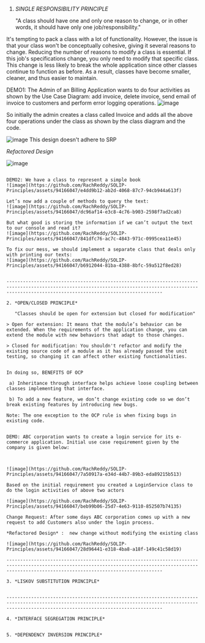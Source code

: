 1. *SINGLE RESPONSIBILITY PRINCIPLE*

   "A class should have one and only one reason to change, or in other words, it should have only one job/responsibility."


It's tempting to pack a class with a lot of functionality. However, the issue is that your class won't be conceptually cohesive, giving it several reasons to change. Reducing the number of reasons to modify a class is essential. If this job's specifications change, you only need to modify that specific class. This change is less likely to break the whole application since other classes continue to function as before. As a result, classes have become smaller, cleaner, and thus easier to maintain.

DEMO1: The Admin of an Billing Application wants to do four activities as shown by the Use Case Diagram: add invoice, delete invoice, send email of invoice to customers and perform error logging operations.
![image](https://github.com/RachReddy/SOLIP-Principles/assets/94166047/e6c23110-8101-465f-8d46-5a87046bb7e5)

So initially the admin creates a class called Invoice and adds all the above four operations under the class as shown by the class diagram and the code.

![image](https://github.com/RachReddy/SOLIP-Principles/assets/94166047/d395712f-fac8-4fff-9f2f-62ca51205c1e)
This design doesn't adhere to SRP

*Refactored Design*

![image](https://github.com/RachReddy/SOLIP-Principles/assets/94166047/6372ccda-7bbf-490c-a2bb-aaceb6ee5411)

~~~~~

DEMO2: We have a class to represent a simple book
![image](https://github.com/RachReddy/SOLIP-Principles/assets/94166047/e4dd9b12-ab2d-4068-87c7-94cb944a613f)

Let’s now add a couple of methods to query the text:
![image](https://github.com/RachReddy/SOLIP-Principles/assets/94166047/dc96af14-e3c8-4c76-b903-2598f7ad2ca8)

But what good is storing the information if we can’t output the text to our console and read it?
![image](https://github.com/RachReddy/SOLIP-Principles/assets/94166047/841dfc76-ac7c-4843-971c-0995cea11e45)

To fix our mess, we should implement a separate class that deals only with printing our texts:
![image](https://github.com/RachReddy/SOLIP-Principles/assets/94166047/b6912044-81ba-4388-8bfc-59a512f8ed28)


-----------------------------------------------------------------------------------------------------------------------------------------------------------------------------------------------------

2. *OPEN/CLOSED PRINCIPLE*
   
   "Classes should be open for extension but closed for modification"

> Open for extension: It means that the module’s behavior can be extended. When the requirements of the application change, you can extend the module with new behaviors that adapt to those changes.

> Closed for modification: You shouldn't refactor and modify the existing source code of a module as it has already passed the unit testing, so changing it can affect other existing functionalities.


In doing so, BENEFITS OF OCP

 a) Inheritance through interface helps achieve loose coupling between classes implementing that interface.
 
 b) To add a new feature, we don’t change existing code so we don’t break existing features by introducing new bugs.

Note: The one exception to the OCP rule is when fixing bugs in existing code. 


DEMO: ABC corporation wants to create a login service for its e-commerce application. Initial use case requirement given by the company is given below:
 


![image](https://github.com/RachReddy/SOLIP-Principles/assets/94166047/7a50917a-e34d-44b7-89b3-eda89215b513)

Based on the initial requirement you created a LoginService class to do the login activities of above two actors 

![image](https://github.com/RachReddy/SOLIP-Principles/assets/94166047/beb99b06-25d7-4e63-9110-852507b74135)

Change Request: After some days ABC corporation comes up with a new request to add Customers also under the login process.

*Refactored Design* :  new change without modifying the existing class

![image](https://github.com/RachReddy/SOLIP-Principles/assets/94166047/28d96441-e318-4ba8-a18f-149c41c58d19)

-----------------------------------------------------------------------------------------------------------------------------------------------------------------------------------------------------

3. *LISKOV SUBSTITUTION PRINCIPLE*


-----------------------------------------------------------------------------------------------------------------------------------------------------------------------------------------------------

4. *INTERFACE SEGREGATION PRINCIPLE*


5. *DEPENDENCY INVERSION PRINCIPLE*

   
